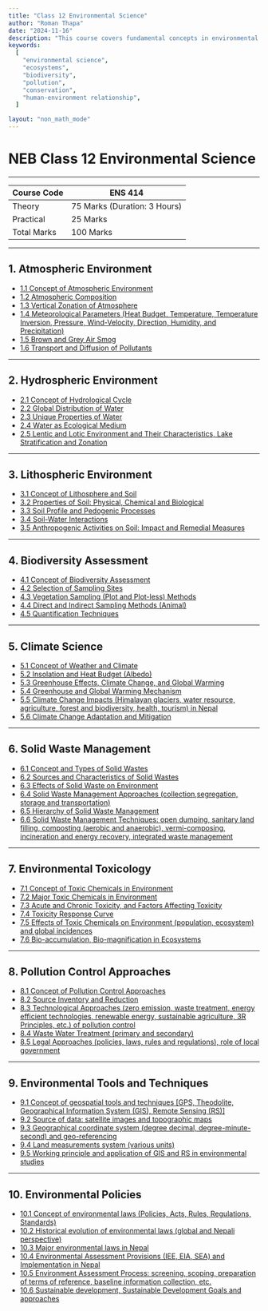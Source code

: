 ```yaml
---
title: "Class 12 Environmental Science"
author: "Roman Thapa"
date: "2024-11-16"
description: "This course covers fundamental concepts in environmental science, including the relationship between humans and the environment, ecosystems, biodiversity, pollution, and conservation efforts."
keywords:
  [
    "environmental science",
    "ecosystems",
    "biodiversity",
    "pollution",
    "conservation",
    "human-environment relationship",
  ]

layout: "non_math_mode"
---
```


# NEB Class 12 Environmental Science

---

| Course Code | ENS 414                      |
| ----------- | ---------------------------- |
| Theory      | 75 Marks (Duration: 3 Hours) |
| Practical   | 25 Marks                     |
| Total Marks | 100 Marks                    |

---

## 1. Atmospheric Environment

- [1.1 Concept of Atmospheric Environment](./atmospheric-environment/concept-of-atmospheric-environment/)
- [1.2 Atmospheric Composition](./atmospheric-environment/atmospheric-composition/)
- [1.3 Vertical Zonation of Atmosphere](./atmospheric-environment/vertical-zonation-of-atmosphere/)
- [1.4 Meteorological Parameters (Heat Budget, Temperature, Temperature Inversion, Pressure, Wind-Velocity, Direction, Humidity, and Precipitation)](./atmospheric-environment/meteorological-parameters/)
- [1.5 Brown and Grey Air Smog](./atmospheric-environment/brown-and-grey-air-smog/)
- [1.6 Transport and Diffusion of Pollutants](./atmospheric-environment/transport-and-diffusion-of-pollutants/)

---

## 2. Hydrospheric Environment

- [2.1 Concept of Hydrological Cycle](./hydrospheric-environment/concept-of-hydrological-cycle/)
- [2.2 Global Distribution of Water](./hydrospheric-environment/global-distribution-of-water/)
- [2.3 Unique Properties of Water](./hydrospheric-environment/unique-properties-of-water/)
- [2.4 Water as Ecological Medium](./hydrospheric-environment/water-as-ecological-medium/)
- [2.5 Lentic and Lotic Environment and Their Characteristics, Lake Stratification and Zonation](./hydrospheric-environment/lentic-and-lotic-environment/)

---

## 3. Lithospheric Environment

- [3.1 Concept of Lithosphere and Soil](./lithospheric-environment/concept-of-lithosphere-and-soil/)
- [3.2 Properties of Soil: Physical, Chemical and Biological](./lithospheric-environment/properties-of-soil/)
- [3.3 Soil Profile and Pedogenic Processes](./lithospheric-environment/soil-profile-and-pedogenic-processes/)
- [3.4 Soil-Water Interactions](./lithospheric-environment/soil-water-interactions/)
- [3.5 Anthropogenic Activities on Soil: Impact and Remedial Measures](./lithospheric-environment/anthropogenic-activities-on-soil/)

---

## 4. Biodiversity Assessment

- [4.1 Concept of Biodiversity Assessment](./biodiversity-assessment/concept-of-biodiversity-assessment/)
- [4.2 Selection of Sampling Sites](./biodiversity-assessment/selection-of-sampling-sites/)
- [4.3 Vegetation Sampling (Plot and Plot-less) Methods](./biodiversity-assessment/vegetation-sampling-methods/)
- [4.4 Direct and Indirect Sampling Methods (Animal)](./biodiversity-assessment/direct-indirect-sampling-methods/)
- [4.5 Quantification Techniques](./biodiversity-assessment/quantification-techniques/)

---

## 5. Climate Science

- [5.1 Concept of Weather and Climate](./climate-science/concept-of-weather-and-climate/)
- [5.2 Insolation and Heat Budget (Albedo)](./climate-science/insolation-and-heat-budget/)
- [5.3 Greenhouse Effects, Climate Change, and Global Warming](./climate-science/greenhouse-effects-climate-change-global-warming/)
- [5.4 Greenhouse and Global Warming Mechanism](./climate-science/greenhouse-and-global-warming-mechanism/)
- [5.5 Climate Change Impacts (Himalayan glaciers, water resource, agriculture, forest and biodiversity, health, tourism) in Nepal](./climate-science/climate-change-impacts-in-nepal/)
- [5.6 Climate Change Adaptation and Mitigation](./climate-science/climate-change-adaptation-and-mitigation/)

---

## 6. Solid Waste Management

- [6.1 Concept and Types of Solid Wastes](./solid-waste-management/concept-and-types/)
- [6.2 Sources and Characteristics of Solid Wastes](./solid-waste-management/sources-and-characteristics/)
- [6.3 Effects of Solid Waste on Environment](./solid-waste-management/effects-on-environment/)
- [6.4 Solid Waste Management Approaches (collection,segregation, storage and transportation)](./solid-waste-management/management-approaches/)
- [6.5 Hierarchy of Solid Waste Management](./solid-waste-management/hierarchy/)
- [6.6 Solid Waste Management Techniques: open dumping, sanitary land filling, composting (aerobic and anaerobic), vermi-composing, incineration and energy recovery, integrated waste management ](./solid-waste-management/management-techniques/)

---

## 7. Environmental Toxicology

- [7.1 Concept of Toxic Chemicals in Environment](./environmental-toxicology/toxic-chemicals/)
- [7.2 Major Toxic Chemicals in Environment](./environmental-toxicology/major-toxic-chemicals/)
- [7.3 Acute and Chronic Toxicity, and Factors Affecting Toxicity](./environmental-toxicology/toxicity-types-factors/)
- [7.4 Toxicity Response Curve](./environmental-toxicology/toxicity-response-curve/)
- [7.5 Effects of Toxic Chemicals on Environment (population, ecosystem) and global incidences](./environmental-toxicology/effects-on-environment/)
- [7.6 Bio-accumulation, Bio-magnification in Ecosystems](./environmental-toxicology/bioaccumulation-biomagnification/)

---

## 8. Pollution Control Approaches

- [8.1 Concept of Pollution Control Approaches](./pollution-control-approaches/concept/)
- [8.2 Source Inventory and Reduction](./pollution-control-approaches/source-inventory-reduction/)
- [8.3 Technological Approaches (zero emission, waste treatment, energy efficient technologies, renewable energy, sustainable agriculture, 3R Principles, etc.) of pollution control](./pollution-control-approaches/technological-approaches/)
- [8.4 Waste Water Treatment (primary and secondary)](./pollution-control-approaches/waste-water-treatment/)
- [8.5 Legal Approaches (policies, laws, rules and regulations), role of local government](./pollution-control-approaches/legal-approaches/)

---

## 9. Environmental Tools and Techniques

- [9.1 Concept of geospatial tools and techniques [GPS, Theodolite, Geographical Information System (GIS), Remote Sensing (RS)]](./environmental-tools-techniques/concept/)
- [9.2 Source of data: satellite images and topographic maps](./environmental-tools-techniques/source-of-data/)
- [9.3 Geographical coordinate system (degree decimal, degree-minute-second) and geo-referencing](./environmental-tools-techniques/geo-coordinate-system/)
- [9.4 Land measurements system (various units)](./environmental-tools-techniques/land-measurements-system/)
- [9.5 Working principle and application of GIS and RS in environmental studies](./environmental-tools-techniques/gis-rs-application/)

---

## 10. Environmental Policies

- [10.1 Concept of environmental laws (Policies, Acts, Rules, Regulations, Standards)](./environmental-policies/concept/)
- [10.2 Historical evolution of environmental laws (global and Nepali perspective)](./environmental-policies/evolution/)
- [10.3 Major environmental laws in Nepal](./environmental-policies/major-laws-nepal/)
- [10.4 Environmental Assessment Provisions (IEE, EIA, SEA) and Implementation in Nepal](./environmental-policies/assessment-provisions/)
- [10.5 Environment Assessment Process: screening, scoping, preparation of terms of reference, baseline information collection, etc.](./environmental-policies/assessment-process/)
- [10.6 Sustainable development, Sustainable Development Goals and approaches](./environmental-policies/sustainable-development/)
